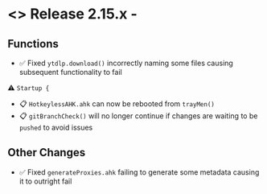 # <> Release 2.15.x - 

## Functions
- ✅ Fixed `ytdlp.download()` incorrectly naming some files causing subsequent functionality to fail

⚠️ `Startup {`
- 📋 `HotkeylessAHK.ahk` can now be rebooted from `trayMen()`
- 📋 `gitBranchCheck()` will no longer continue if changes are waiting to be `pushed` to avoid issues

## Other Changes
- ✅ Fixed `generateProxies.ahk` failing to generate some metadata causing it to outright fail